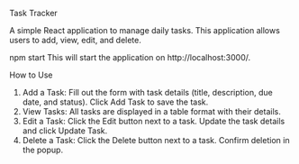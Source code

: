 Task Tracker

A simple React application to manage daily tasks. This application allows users to add, view, edit, and delete.

npm start
This will start the application on http://localhost:3000/.

How to Use
1. Add a Task:
Fill out the form with task details (title, description, due date, and status).
Click Add Task to save the task.
2. View Tasks:
All tasks are displayed in a table format with their details.
3. Edit a Task:
Click the Edit button next to a task.
Update the task details and click Update Task.
4. Delete a Task:
Click the Delete button next to a task.
Confirm deletion in the popup.
